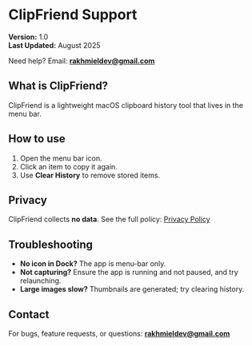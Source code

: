 # ClipFriend Support

**Version:** 1.0  
**Last Updated:** August 2025

Need help? Email: **rakhmieldev@gmail.com**

## What is ClipFriend?
ClipFriend is a lightweight macOS clipboard history tool that lives in the menu bar.

## How to use
1. Open the menu bar icon.
2. Click an item to copy it again.
3. Use **Clear History** to remove stored items.

## Privacy
ClipFriend collects **no data**. See the full policy:
[Privacy Policy](https://your-site-or-github-pages/privacy.html)

## Troubleshooting
- **No icon in Dock?** The app is menu-bar only.
- **Not capturing?** Ensure the app is running and not paused, and try relaunching.
- **Large images slow?** Thumbnails are generated; try clearing history.

## Contact
For bugs, feature requests, or questions: **rakhmieldev@gmail.com**
